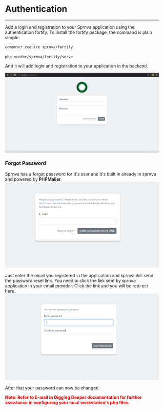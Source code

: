 # Authentication
---
Add a login and registration to your Sprnva application using the authentication fortify. To install the fortify package, the command is plain simple:
```
composer require sprnva/fortify

php vendor/sprnva/fortify/serve
```
And it will add login and registration to your application in the backend.

![alt text](public/storage/images/login.png)

### Forgot Password
Sprnva has a forgot password for it's user and it's built in already in sprnva and powered by **PHPMailer**.
![alt text](public/storage/images/forgot-password.png)

Just enter the email you registered in the application and sprnva will send the password reset link. You need to click the link sent by sprnva application in your email provider. Click the link and you will be redirect here.
![alt text](public/storage/images/reset-password.png)

After that your password can now be changed.

<span style="color:red">**Note: Refer to E-mail in Digging Deeper documentation for further assistance in configuring your local workstation's php files.**</span>